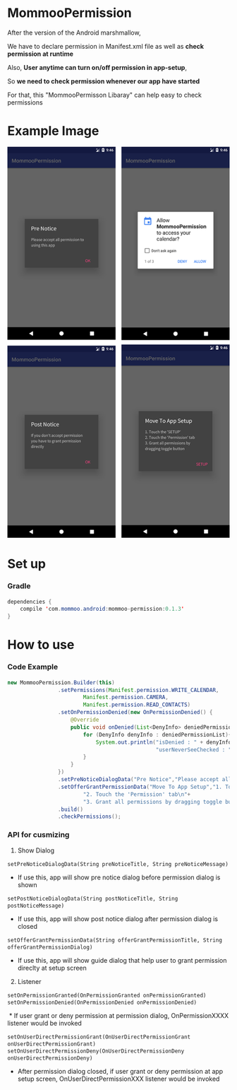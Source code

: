 # MommooPermission

After the version of the Android marshmallow, 

We have to declare permission in Manifest.xml file as well as **check permission at runtime**

Also, **User anytime can turn on/off permission in app-setup**,

So **we need to check permission whenever our app have started**

For that, this "MommooPermisson Libaray" can help easy to check permissions


# Example Image
![example screenshot](./permission_screen_shot3.png)


# Set up

### Gradle
```java
dependencies {
    compile 'com.mommoo.android:mommoo-permission:0.1.3'
}
```

# How to use

### Code Example
```java
new MommooPermission.Builder(this)
                .setPermissions(Manifest.permission.WRITE_CALENDAR, 
                        Manifest.permission.CAMERA, 
                        Manifest.permission.READ_CONTACTS)
                .setOnPermissionDenied(new OnPermissionDenied() {
                    @Override
                    public void onDenied(List<DenyInfo> deniedPermissionList) {
                        for (DenyInfo denyInfo : deniedPermissionList){
                            System.out.println("isDenied : " + denyInfo.getPermission() +" , "+ 
                                               "userNeverSeeChecked : " + denyInfo.isUserNeverAskAgainChecked());
                        }
                    }
                })
                .setPreNoticeDialogData("Pre Notice","Please accept all permission to using this app")
                .setOfferGrantPermissionData("Move To App Setup","1. Touch the 'SETUP'\n" +
                        "2. Touch the 'Permission' tab\n"+
                        "3. Grant all permissions by dragging toggle button")
                .build()
                .checkPermissions();
```

### API for cusmizing
1. Show Dialog

 ```
 setPreNoticeDialogData(String preNoticeTitle, String preNoticeMessage)
 ```
   * If use this, app will show pre notice dialog before permission dialog is shown
   
   
 ```
 setPostNoticeDialogData(String postNoticeTitle, String postNoticeMessage)
 ```
   * If use this, app will show post notice dialog after permission dialog is closed
   
   
 ```
 setOfferGrantPermissionData(String offerGrantPermissionTitle, String offerGrantPermissionDialog)
 ```
   * If use this, app will show guide dialog that help user to grant permission direclty at setup screen


2. Listener
 ```
 setOnPermissionGranted(OnPermissionGranted onPermissionGranted)
 setOnPermissionDenied(OnPermissionDenied onPermissionDenied)
 ```
  * If user grant or deny permission at permission dialog, OnPermissionXXXX listener would be invoked



 ```
 setOnUserDirectPermissionGrant(OnUserDirectPermissionGrant onUserDirectPermissionGrant)
 setOnUserDirectPermissionDeny(OnUserDirectPermissionDeny onUserDirectPermissionDeny)
 ```
  * After permission dialog closed, if user grant or deny permission at app setup screen, OnUserDirectPermissionXXX listener would be invoked
